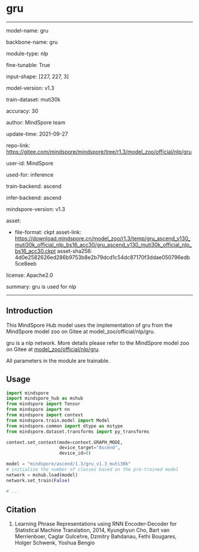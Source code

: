 # gru

---

model-name: gru

backbone-name: gru

module-type: nlp

fine-tunable: True

input-shape: [227, 227, 3]

model-version: v1.3

train-dataset: muti30k

accuracy: 30

author: MindSpore team

update-time: 2021-09-27

repo-link: <https://gitee.com/mindspore/mindspore/tree/r1.3/model_zoo/official/nlp/gru>

user-id: MindSpore

used-for: inference

train-backend: ascend

infer-backend: ascend

mindspore-version: v1.3

asset:

-
    file-format: ckpt
    asset-link: <https://download.mindspore.cn/model_zoo/r1.3/temp/gru_ascend_v130_muti30k_official_nlp_bs16_acc30/gru_ascend_v130_muti30k_official_nlp_bs16_acc30.ckpt>
    asset-sha256: 4d0e2582626ed286b9753b8e2b79dcd1c54dc87170f3ddae050796edb5ce8eeb

license: Apache2.0

summary: gru is used for nlp

---

## Introduction

This MindSpore Hub model uses the implementation of gru from the MindSpore model zoo on Gitee at model_zoo/official/nlp/gru.

gru is a nlp network. More details please refer to the MindSpore model zoo on Gitee at [model_zoo/official/nlp/gru](https://gitee.com/mindspore/mindspore/blob/r1.3/model_zoo/official/nlp/gru/README.md).

All parameters in the module are trainable.

## Usage

```python
import mindspore
import mindspore_hub as mshub
from mindspore import Tensor
from mindspore import nn
from mindspore import context
from mindspore.train.model import Model
from mindspore.common import dtype as mstype
from mindspore.dataset.transforms import py_transforms

context.set_context(mode=context.GRAPH_MODE,
                    device_target="Ascend",
                    device_id=0)

model = "mindspore/ascend/1.3/gru_v1.3_muti30k"
# initialize the number of classes based on the pre-trained model
network = mshub.load(model)
network.set_train(False)

# ...
```

## Citation

1. Learning Phrase Representations using RNN Encoder-Decoder for Statistical Machine Translation, 2014, Kyunghyun Cho, Bart van Merrienboer, Caglar Gulcehre, Dzmitry Bahdanau, Fethi Bougares, Holger Schwenk, Yoshua Bengio

